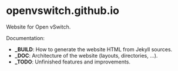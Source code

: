 openvswitch.github.io
=====================

Website for Open vSwitch.

Documentation:

* **\_BUILD**: How to generate the website HTML from Jekyll sources.
* **\_DOC**: Architecture of the website (layouts, directories, ...).
* **\_TODO**: Unfinished features and improvements.
